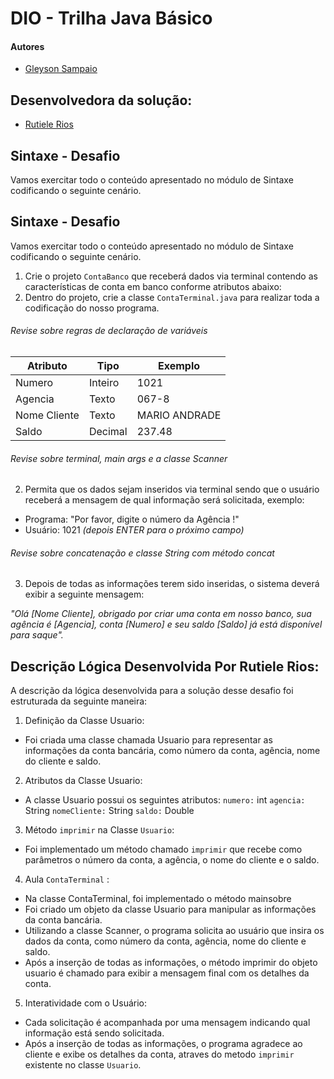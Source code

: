 # DIO - Trilha Java Básico

#### Autores
- [Gleyson Sampaio](https://github.com/glysns)

## Desenvolvedora da solução: 
- [Rutiele Rios](https://github.com/Rutiele93)

## Sintaxe - Desafio
Vamos exercitar todo o conteúdo apresentado no módulo de Sintaxe codificando o seguinte cenário.

## Sintaxe - Desafio

Vamos exercitar todo o conteúdo apresentado no módulo de Sintaxe codificando o seguinte cenário.

1. Crie o projeto `ContaBanco` que receberá dados via terminal contendo as características de conta em banco conforme atributos abaixo:
2. Dentro do projeto, crie a classe `ContaTerminal.java` para realizar toda a codificação do nosso programa.

###### Revise sobre regras de declaração de variáveis

| Atributo  | Tipo     | Exemplo   
| --------- | ---------| ------- 
| Numero    | Inteiro  | 1021 
| Agencia   | Texto    | 067-8
| Nome Cliente | Texto    | MARIO ANDRADE
| Saldo | Decimal |237.48


###### Revise sobre terminal, main args e a classe Scanner
2. Permita que os dados sejam inseridos via terminal sendo que o usuário receberá a mensagem de qual informação será solicitada, exemplo:

* Programa: "Por favor, digite o número da Agência !"
* Usuário: 1021 *(depois ENTER para o próximo campo)* 

###### Revise sobre concatenação e classe String com método concat

3. Depois de todas as informações terem sido inseridas, o sistema deverá exibir a seguinte mensagem:

*"Olá [Nome Cliente], obrigado por criar uma conta em nosso banco, sua agência é [Agencia], conta [Numero] e seu saldo [Saldo] já está disponível para saque".*

## Descrição Lógica Desenvolvida Por Rutiele Rios:
A descrição da lógica desenvolvida para a solução desse desafio foi estruturada da seguinte maneira:

1. Definição da Classe Usuario:
- Foi criada uma classe chamada Usuario para representar as informações da conta bancária, como número da conta, agência, nome do cliente e saldo.
  
2. Atributos da Classe Usuario:

- A classe Usuario possui os seguintes atributos:
`numero:` int
`agencia:` String
`nomeCliente:` String
`saldo:` Double

3. Método `imprimir` na Classe `Usuario`:

- Foi implementado um método chamado `imprimir` que recebe como parâmetros o número da conta, a agência, o nome do cliente e o saldo.

4. Aula `ContaTerminal` :

- Na classe ContaTerminal, foi implementado o método mainsobre
- Foi criado um objeto da classe Usuario para manipular as informações da conta bancária.
- Utilizando a classe Scanner, o programa solicita ao usuário que insira os dados da conta, como número da conta, agência, nome do cliente e saldo.
- Após a inserção de todas as informações, o método imprimir do objeto usuario é chamado para exibir a mensagem final com os detalhes da conta.

5. Interatividade com o Usuário:

- Cada solicitação é acompanhada por uma mensagem indicando qual informação está sendo solicitada.
- Após a inserção de todas as informações, o programa agradece ao cliente e exibe os detalhes da conta, atraves do metodo `imprimir` existente no classe `Usuario`.
